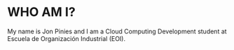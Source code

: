 # WHO AM I? 
My name is Jon Pinies and I am a Cloud Computing Development student at Escuela de Organización Industrial (EOI). 
